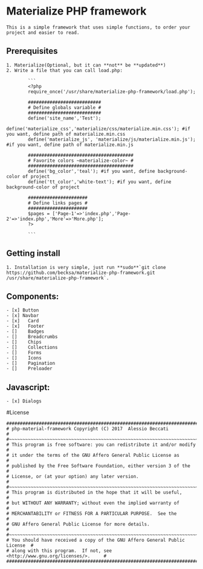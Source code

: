 # Materialize PHP framework

	This is a simple framework that uses simple functions, to order your project and easier to read.

## Prerequisites

	1. Materialize(Optional, but it can **not** be **updated**)
	2. Write a file that you can call load.php:

			```
			<?php
			require_once('/usr/share/materialize-php-framework/load.php');

			###########################
			# Define globals variable #
			###########################
			define('site_name','Test');
			define('materialize_css','materialize/css/materialize.min.css'); #if you want, define path of materialize.min.css
			define('materialize_js', 'materialize/js/materialize.min.js'); #if you want, define path of materialize.min.js

			#######################################
			# Favorite colors ~materialize-color~ #
			#######################################
			define('bg_color','teal'); #if you want, define background-color of project
			define('tt_color','white-text'); #if you want, define background-color of project

			######################
			# Define links pages #
			######################
			$pages = ['Page-1'=>'index.php','Page-2'=>'index.php','More'=>'More.php'];
			?>

			```

## Getting install

	1. Installation is very simple, just run **sudo**`git clone https://github.com/becksa/materialize-php-framework.git /usr/share/materialize-php-framework`.

## Components:

	- [x] Button
	- [x] Navbar
	- [x]	Card
	- [x]	Footer
	- []	Badges
	- []	Breadcrumbs
	- []	Chips
	- []	Collections
	- []	Forms
	- []	Icons
	- []	Pagination
	- []	Preloader

## Javascript:

	- [x] Dialogs 

#License

```
#############################################################################
# php-material-framework Copyright (C) 2017  Alessio Beccati                #
#~~~~~~~~~~~~~~~~~~~~~~~~~~~~~~~~~~~~~~~~~~~~~~~~~~~~~~~~~~~~~~~~~~~~~~~~~~~#
# This program is free software: you can redistribute it and/or modify      #
# it under the terms of the GNU Affero General Public License as            #
# published by the Free Software Foundation, either version 3 of the        #
# License, or (at your option) any later version.                           #
#~~~~~~~~~~~~~~~~~~~~~~~~~~~~~~~~~~~~~~~~~~~~~~~~~~~~~~~~~~~~~~~~~~~~~~~~~~~#
# This program is distributed in the hope that it will be useful,           #
# but WITHOUT ANY WARRANTY; without even the implied warranty of            #
# MERCHANTABILITY or FITNESS FOR A PARTICULAR PURPOSE.  See the             #
# GNU Affero General Public License for more details.                       #
#~~~~~~~~~~~~~~~~~~~~~~~~~~~~~~~~~~~~~~~~~~~~~~~~~~~~~~~~~~~~~~~~~~~~~~~~~~~#
# You should have received a copy of the GNU Affero General Public License  #
# along with this program.  If not, see <http://www.gnu.org/licenses/>.     #
#############################################################################

```
